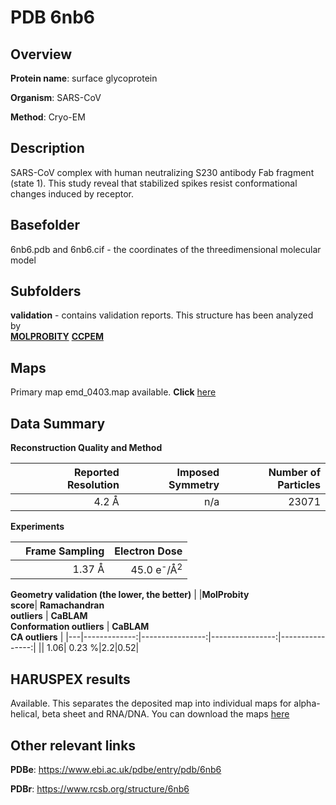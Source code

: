 # PDB 6nb6

## Overview

**Protein name**: surface glycoprotein

**Organism**: SARS-CoV

**Method**: Cryo-EM

## Description

SARS-CoV complex with human neutralizing S230 antibody Fab fragment (state 1). This study reveal that stabilized spikes resist conformational changes induced by receptor.

## Basefolder

6nb6.pdb and 6nb6.cif - the coordinates of the threedimensional molecular model

## Subfolders





**validation** - contains validation reports. This structure has been analyzed by <br>  [**MOLPROBITY**](https://github.com/thorn-lab/coronavirus_structural_task_force/tree/master/pdb/surface_glycoprotein/SARS-CoV/6nb6/validation/molprobity)   [**CCPEM**](https://github.com/thorn-lab/coronavirus_structural_task_force/tree/master/pdb/surface_glycoprotein/SARS-CoV/6nb6/validation/ccpem-validation) 



## Maps

Primary map emd_0403.map available. **Click** [here](http://ftp.wwpdb.org/pub/emdb/structures/EMD-0403/map/) 

## Data Summary
**Reconstruction Quality and Method**

|   | Reported Resolution | Imposed Symmetry | Number of Particles |
|---|-------------:|----------------:|--------------:|
|   |4.2 Å|n/a|23071|

**Experiments**

|   | Frame Sampling | Electron Dose |
|---|-------------:|----------------:|
|   |1.37 Å|45.0 e<sup>-</sup>/Å<sup>2</sup>|

**Geometry validation (the lower, the better)**
|   |**MolProbity<br>score**| **Ramachandran<br>outliers** | **CaBLAM<br>Conformation outliers** | **CaBLAM<br>CA outliers** |
|---|-------------:|----------------:|----------------:|----------------:|
||  1.06|  0.23 %|2.2|0.52|

## HARUSPEX results

Available. This separates the deposited map into individual maps for alpha-helical, beta sheet and RNA/DNA. You can download the maps [here](https://zenodo.org/record/3820129)

## Other relevant links 
**PDBe**:  https://www.ebi.ac.uk/pdbe/entry/pdb/6nb6
 
**PDBr**: https://www.rcsb.org/structure/6nb6 
